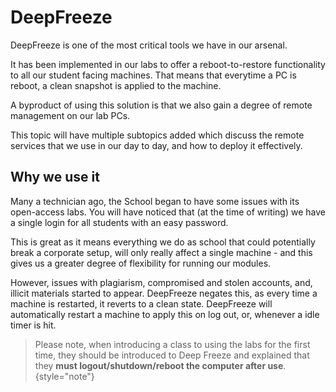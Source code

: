 # DeepFreeze

DeepFreeze is one of the most critical tools we have in our arsenal.

It has been implemented in our labs to offer a reboot-to-restore functionality to all our student facing machines. That means that everytime a PC is reboot, a clean snapshot is applied to the machine.

A byproduct of using this solution is that we also gain a degree of remote management on our lab PCs.

This topic will have multiple subtopics added which discuss the remote services that we use in our day to day, and how to deploy it effectively.

## Why we use it
Many a technician ago, the School began to have some issues with its open-access labs. You will have noticed that (at the time of writing) we have a single login for all students with an easy password.

This is great as it means everything we do as school that could potentially break a corporate setup, will only really affect a single machine - and this gives us a greater degree of flexibility for running our modules.

However, issues with plagiarism, compromised and stolen accounts, and, illicit materials started to appear. DeepFreeze negates this, as every time a machine is restarted, it reverts to a clean state. DeepFreeze will automatically restart a machine to apply this on log out, or, whenever a idle timer is hit.

> Please note, when introducing a class to using the labs for the first time, they should be introduced to Deep Freeze and explained that they **must logout/shutdown/reboot the computer after use**.
{style="note"}